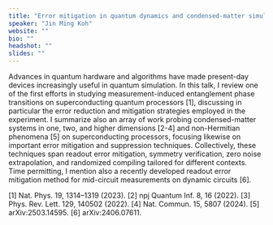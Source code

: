 ```yaml
---
title: "Error mitigation in quantum dynamics and condensed-matter simulations"
speaker: "Jin Ming Koh"
website: ""
bio: ""
headshot: ""
slides: ""
---
```


Advances in quantum hardware and algorithms have made present-day devices increasingly useful in quantum simulation. In this talk, I review one of the first efforts in studying measurement-induced entanglement phase transitions on superconducting quantum processors [1], discussing in particular the error reduction and mitigation strategies employed in the experiment. I summarize also an array of work probing condensed-matter systems in one, two, and higher dimensions [2-4] and non-Hermitian phenomena [5] on superconducting processors, focusing likewise on important error mitigation and suppression techniques. Collectively, these techniques span readout error mitigation, symmetry verification, zero noise extrapolation, and randomized compiling tailored for different contexts. Time permitting, I mention also a recently developed readout error mitigation method for mid-circuit measurements on dynamic circuits [6].

[1] Nat. Phys. 19, 1314–1319 (2023).
[2] npj Quantum Inf. 8, 16 (2022).
[3] Phys. Rev. Lett. 129, 140502 (2022).
[4] Nat. Commun. 15, 5807 (2024).
[5] arXiv:2503.14595.
[6] arXiv:2406.07611.
